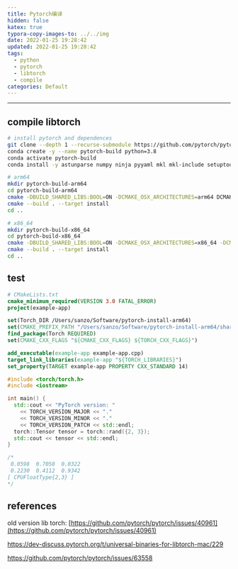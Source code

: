 ```yaml
---
title: Pytorch编译
hidden: false
katex: true
typora-copy-images-to: ../../img
date: 2022-01-25 19:28:42
updated: 2022-01-25 19:28:42
tags:
  - python
  - pytorch
  - libtorch
  - compile
categories: Default
---
```




<!-- more -->

---



## compile libtorch

```bash
# install pytorch and dependences
git clone --depth 1 --recurse-submodule https://github.com/pytorch/pytorch.git
conda create -y --name pytorch-build python=3.8
conda activate pytorch-build
conda install -y astunparse numpy ninja pyyaml mkl mkl-include setuptools cmake cffi typing_extensions future six requests dataclasses pkg-config libuv

# arm64
mkdir pytorch-build-arm64
cd pytorch-build-arm64
cmake -DBUILD_SHARED_LIBS:BOOL=ON -DCMAKE_OSX_ARCHITECTURES=arm64 DCMAKE_OSX_DEPLOYMENT_TARGET=12.10 -DUSE_MKLDNN=OFF -DUSE_QNNPACK=OFF -DUSE_PYTORCH_QNNPACK=OFF -DBUILD_TEST=OFF -DUSE_NNPACK=OFF -DCMAKE_BUILD_TYPE:STRING=Release -DPYTHON_EXECUTABLE:PATH=`which python3` -DCMAKE_INSTALL_PREFIX:PATH=../pytorch-install-arm64 ../pytorch
cmake --build . --target install
cd ..

# x86_64
mkdir pytorch-build-x86_64
cd pytorch-build-x86_64
cmake -DBUILD_SHARED_LIBS:BOOL=ON -DCMAKE_OSX_ARCHITECTURES=x86_64 -DCMAKE_OSX_DEPLOYMENT_TARGET=12.10 -DUSE_MKLDNN=OFF -DUSE_QNNPACK=OFF -DUSE_PYTORCH_QNNPACK=OFF -DBUILD_TEST=OFF -DUSE_NNPACK=OFF -DCMAKE_BUILD_TYPE:STRING=Release -DPYTHON_EXECUTABLE:PATH=`which python3` -DCMAKE_INSTALL_PREFIX:PATH=../pytorch-install-x86_64 ../pytorch
cmake --build . --target install
cd ..
```





## test

```cmake
# CMakeLists.txt
cmake_minimum_required(VERSION 3.0 FATAL_ERROR)
project(example-app)

set(Torch_DIR /Users/sanzo/Software/pytorch-install-arm64)
set(CMAKE_PREFIX_PATH "/Users/sanzo/Software/pytorch-install-arm64/share/cmake/Torch")
find_package(Torch REQUIRED)
set(CMAKE_CXX_FLAGS "${CMAKE_CXX_FLAGS} ${TORCH_CXX_FLAGS}")

add_executable(example-app example-app.cpp)
target_link_libraries(example-app "${TORCH_LIBRARIES}")
set_property(TARGET example-app PROPERTY CXX_STANDARD 14)
```



```cpp
#include <torch/torch.h>
#include <iostream>

int main() {
  std::cout << "PyTorch version: "
    << TORCH_VERSION_MAJOR << "."
    << TORCH_VERSION_MINOR << "."
    << TORCH_VERSION_PATCH << std::endl;
  torch::Tensor tensor = torch::rand({2, 3});
  std::cout << tensor << std::endl;
}

/*
 0.0598  0.7058  0.0322
 0.2230  0.4112  0.9342
[ CPUFloatType{2,3} ]
*/
```









## references

old version lib torch: [https://github.com/pytorch/pytorch/issues/40961](https://github.com/pytorch/pytorch/issues/40961)

https://dev-discuss.pytorch.org/t/universal-binaries-for-libtorch-mac/229

https://github.com/pytorch/pytorch/issues/63558



<!-- Q.E.D. -->
